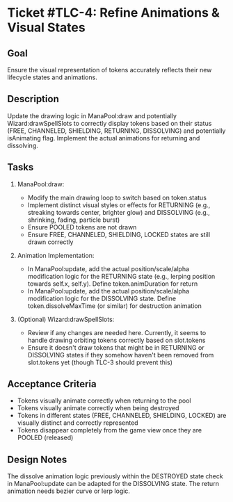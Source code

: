 # Ticket #TLC-4: Refine Animations & Visual States

## Goal
Ensure the visual representation of tokens accurately reflects their new lifecycle states and animations.

## Description
Update the drawing logic in ManaPool:draw and potentially Wizard:drawSpellSlots to correctly display tokens based on their status (FREE, CHANNELED, SHIELDING, RETURNING, DISSOLVING) and potentially isAnimating flag. Implement the actual animations for returning and dissolving.

## Tasks

1. ManaPool:draw:
   - Modify the main drawing loop to switch based on token.status
   - Implement distinct visual styles or effects for RETURNING (e.g., streaking towards center, brighter glow) and DISSOLVING (e.g., shrinking, fading, particle burst)
   - Ensure POOLED tokens are not drawn
   - Ensure FREE, CHANNELED, SHIELDING, LOCKED states are still drawn correctly

2. Animation Implementation:
   - In ManaPool:update, add the actual position/scale/alpha modification logic for the RETURNING state (e.g., lerping position towards self.x, self.y). Define token.animDuration for return
   - In ManaPool:update, add the actual position/scale/alpha modification logic for the DISSOLVING state. Define token.dissolveMaxTime (or similar) for destruction animation

3. (Optional) Wizard:drawSpellSlots:
   - Review if any changes are needed here. Currently, it seems to handle drawing orbiting tokens correctly based on slot.tokens
   - Ensure it doesn't draw tokens that might be in RETURNING or DISSOLVING states if they somehow haven't been removed from slot.tokens yet (though TLC-3 should prevent this)

## Acceptance Criteria
- Tokens visually animate correctly when returning to the pool
- Tokens visually animate correctly when being destroyed
- Tokens in different states (FREE, CHANNELED, SHIELDING, LOCKED) are visually distinct and correctly represented
- Tokens disappear completely from the game view once they are POOLED (released)

## Design Notes
The dissolve animation logic previously within the DESTROYED state check in ManaPool:update can be adapted for the DISSOLVING state. The return animation needs bezier curve or lerp logic.